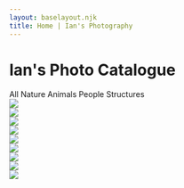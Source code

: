 ```yaml
---
layout: baselayout.njk
title: Home | Ian's Photography
---
```



<div class="content-container">
  <div class="hero-container">
    <h1>Ian's Photo Catalogue</h1>
  </div>
  <div class="gallery-filter">
    <span class="filter-button active" data-filter="all">All</span>
    <span class="filter-button"  data-filter="nature">Nature</span>
    <span class="filter-button" data-filter="animals">Animals</span>
    <span class="filter-button" data-filter="people">People</span>
    <span class="filter-button" data-filter="structures">Structures</span>
  </div>
  <div class="gallery-display">
    <div class="gallery-display__container animals">
      <img class="gallery-display__image" src="/assets/images/IMAGE (3).jpg"/>
    </div>
    <div class="gallery-display__container animals">
      <img class="gallery-display__image" src="/assets/images/IMAGE (4).jpg"/>
    </div>
    <div class="gallery-display__container nature">
      <img class="gallery-display__image" src="/assets/images/IMAGE (5).jpg"/>
    </div>
    <div class="gallery-display__container people">
      <img class="gallery-display__image" src="/assets/images/IMAGE (6).jpg"/>
    </div>
    <div class="gallery-display__container people">
      <img class="gallery-display__image" src="/assets/images/IMAGE (7).jpg"/>
    </div>
    <div class="gallery-display__container nature">
      <img class="gallery-display__image" src="/assets/images/IMAGE (8).jpg"/>
    </div>
    <div class="gallery-display__container nature">
      <img class="gallery-display__image" src="/assets/images/IMAGE (9).jpg"/>
    </div>
    <div class="gallery-display__container nature">
      <img class="gallery-display__image" src="/assets/images/IMAGE (10).jpg"/>
    </div>
    <div class="gallery-display__container structure">
      <img class="gallery-display__image" src="/assets/images/IMAGE (11).jpg"/>
    </div>
  </div>
</div>
<script src="../filtering.js"></script>